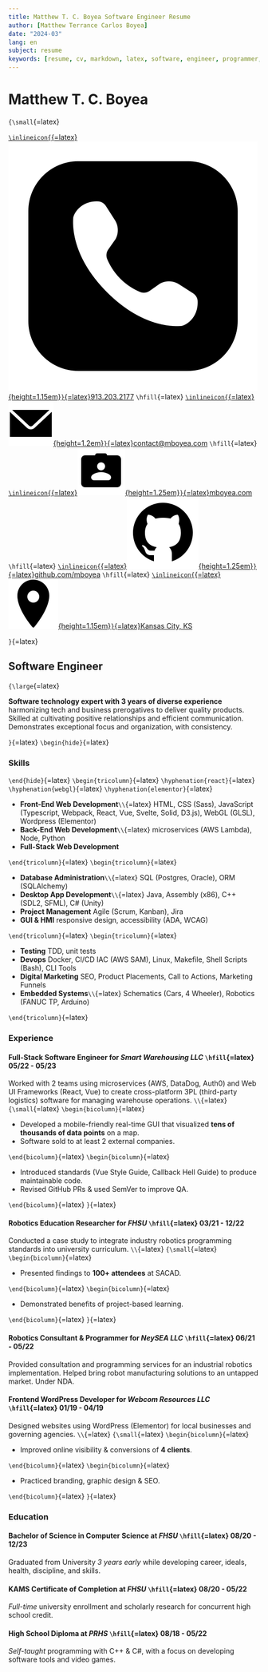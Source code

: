 ```yaml
---
title: Matthew T. C. Boyea Software Engineer Resume
author: [Matthew Terrance Carlos Boyea]
date: "2024-03"
lang: en
subject: resume
keywords: [resume, cv, markdown, latex, software, engineer, programmer, matthew, boyea]
---
```

# Matthew T. C. Boyea

`{\small`{=latex}

[`\inlineicon{`{=latex}![Phone icon.](media/icons8-phone-500.png){height=1.15em}`}`{=latex}913.203.2177](tel:9132032177)
`\hfill`{=latex}
[`\inlineicon{`{=latex}![Email icon.](media/icons8-email-90.png){height=1.2em}`}`{=latex}contact@mboyea.com](mailto:contact@mboyea.com)
`\hfill`{=latex}
[`\inlineicon{`{=latex}![Portfolio icon.](media/icons8-portfolio-96.png){height=1.25em}`}`{=latex}mboyea.com](https://www.mboyea.com)
`\hfill`{=latex}
[`\inlineicon{`{=latex}![GitHub icon.](media/icons8-github-144.png){height=1.25em}`}`{=latex}github.com/mboyea](https://github.com/mboyea)
`\hfill`{=latex}
[`\inlineicon{`{=latex}![Location icon.](media/icons8-location-100.png){height=1.15em}`}`{=latex}Kansas City, KS](https://maps.app.goo.gl/NmUA9eWKfTZz5jHn7)
<!---[`\inlineicon{`{=latex}![LinkedIn icon.](media/icons8-linkedin-500.png){.inline-icon height=1.25em}`}`{=latex}linkedin.com/in/mboyea](https://www.linkedin.com/in/mboyea/)-->

`}`{=latex}

## Software Engineer

`{\large`{=latex}

**Software technology expert with 3 years of diverse experience** harmonizing tech and business prerogatives to deliver quality products.
Skilled at cultivating positive relationships and efficient communication.
Demonstrates exceptional focus and organization, with consistency.

`}`{=latex}
`\begin{hide}`{=latex}

### Skills

`\end{hide}`{=latex}
`\begin{tricolumn}`{=latex}
`\hyphenation{react}`{=latex}
`\hyphenation{webgl}`{=latex}
`\hyphenation{elementor}`{=latex}

- **Front-End Web Development**`\\`{=latex}
HTML, CSS (Sass), JavaScript (Typescript, Webpack, React, Vue, Svelte, Solid, D3.js), WebGL (GLSL), Wordpress (Elementor)
- **Back-End Web Development**`\\`{=latex}
microservices (AWS Lambda), Node, Python
- **Full-Stack Web Development**

`\end{tricolumn}`{=latex}
`\begin{tricolumn}`{=latex}

- **Database Administration**`\\`{=latex}
SQL (Postgres, Oracle), ORM (SQLAlchemy)
- **Desktop App Development**`\\`{=latex}
Java, Assembly (x86), C++ (SDL2, SFML), C# (Unity)
- **Project Management**
Agile (Scrum, Kanban), Jira
- **GUI & HMI**
responsive design, accessibility (ADA, WCAG)

`\end{tricolumn}`{=latex}
`\begin{tricolumn}`{=latex}

- **Testing**
TDD, unit tests
- **Devops**
Docker, CI/CD IAC (AWS SAM), Linux, Makefile, Shell Scripts (Bash), CLI Tools
- **Digital Marketing** SEO, Product Placements, Call to Actions, Marketing Funnels
- **Embedded Systems**`\\`{=latex}
Schematics (Cars, 4 Wheeler), Robotics (FANUC TP, Arduino)

`\end{tricolumn}`{=latex}

### Experience

#### **Full-Stack Software Engineer** for *Smart Warehousing LLC* `\hfill`{=latex} 05/22 - 05/23

Worked with 2 teams using microservices (AWS, DataDog, Auth0) and Web UI Frameworks (React, Vue) to create cross-platform 3PL (third-party logistics) software for managing warehouse operations.
`\\`{=latex}
`{\small`{=latex}
`\begin{bicolumn}`{=latex}

- Developed a mobile-friendly real-time GUI that visualized **tens of thousands of data points** on a map.
- Software sold to at least 2 external companies.

`\end{bicolumn}`{=latex}
`\begin{bicolumn}`{=latex}

- Introduced standards (Vue Style Guide, Callback Hell Guide) to produce maintainable code.
- Revised GitHub PRs & used SemVer to improve QA.

`\end{bicolumn}`{=latex}
`}`{=latex}

#### **Robotics Education Researcher** for *FHSU* `\hfill`{=latex} 03/21 - 12/22

Conducted a case study to integrate industry robotics programming standards into university curriculum.
`\\`{=latex}
`{\small`{=latex}
`\begin{bicolumn}`{=latex}

- Presented findings to **100+ attendees** at SACAD.

`\end{bicolumn}`{=latex}
`\begin{bicolumn}`{=latex}

- Demonstrated benefits of project-based learning.

`\end{bicolumn}`{=latex}
`}`{=latex}

#### **Robotics Consultant & Programmer** for *NeySEA LLC* `\hfill`{=latex} 06/21 - 05/22

Provided consultation and programming services for an industrial robotics implementation.
Helped bring robot manufacturing solutions to an untapped market. Under NDA.

#### **Frontend WordPress Developer** for *Webcom Resources LLC* `\hfill`{=latex} 01/19 - 04/19

Designed websites using WordPress (Elementor) for local businesses and governing agencies.
`\\`{=latex}
`{\small`{=latex}
`\begin{bicolumn}`{=latex}

- Improved online visibility & conversions of **4 clients**.

`\end{bicolumn}`{=latex}
`\begin{bicolumn}`{=latex}

- Practiced branding, graphic design & SEO.

`\end{bicolumn}`{=latex}
`}`{=latex}

### Education

#### **Bachelor of Science in Computer Science** at *FHSU* `\hfill`{=latex} 08/20 - 12/23

Graduated from University *3 years early* while developing career, ideals, health, discipline, and skills.

#### **KAMS Certificate of Completion** at *FHSU* `\hfill`{=latex} 08/20 - 05/22

*Full-time* university enrollment and scholarly research for concurrent high school credit.

#### **High School Diploma** at *PRHS* `\hfill`{=latex} 08/18 - 05/22
*Self-taught* programming with C++ & C#, with a focus on developing software tools and video games.

